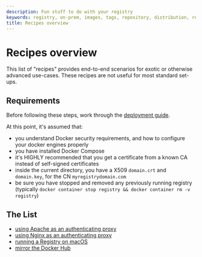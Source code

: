 ```yaml
---
description: Fun stuff to do with your registry
keywords: registry, on-prem, images, tags, repository, distribution, recipes, advanced
title: Recipes overview
---
```


# Recipes overview

This list of "recipes" provides end-to-end scenarios for exotic or otherwise advanced use-cases.
These recipes are not useful for most standard set-ups.

## Requirements

Before following these steps, work through the [deployment guide](../deploying.md).

At this point, it's assumed that:

 * you understand Docker security requirements, and how to configure your docker engines properly
 * you have installed Docker Compose
 * it's HIGHLY recommended that you get a certificate from a known CA instead of self-signed certificates
 * inside the current directory, you have a X509 `domain.crt` and `domain.key`, for the CN `myregistrydomain.com`
 * be sure you have stopped and removed any previously running registry (typically `docker container stop registry && docker container rm -v registry`)

## The List

 * [using Apache as an authenticating proxy](apache.md)
 * [using Nginx as an authenticating proxy](nginx.md)
 * [running a Registry on macOS](osx-setup-guide.md)
 * [mirror the Docker Hub](mirror.md)
